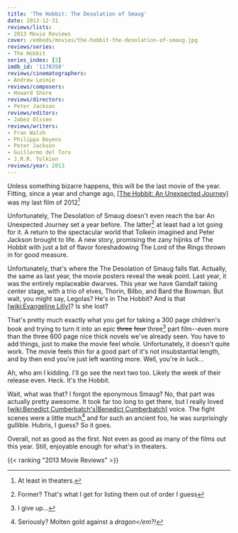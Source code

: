 ```yaml
---
title: 'The Hobbit: The Desolation of Smaug'
date: 2013-12-31
reviews/lists:
- 2013 Movie Reviews
cover: /embeds/movies/the-hobbit-the-desolation-of-smaug.jpg
reviews/series:
- The Hobbit
series_index: [2]
imdb_id: '1170358'
reviews/cinematographers:
- Andrew Lesnie
reviews/composers:
- Howard Shore
reviews/directors:
- Peter Jackson
reviews/editors:
- Jabez Olssen
reviews/writers:
- Fran Walsh
- Philippa Boyens
- Peter Jackson
- Guillermo del Toro
- J.R.R. Tolkien
reviews/year: 2013
---
```

Unless something bizarre happens, this will be the last movie of the year. Fitting, since a year and change ago, [[The Hobbit: An Unexpected Journey]]() was my last film of 2012[^1]

<!--more-->

Unfortunately, The Desolation of Smaug doesn't even reach the bar An Unexpected Journey set a year before. The latter[^2] at least had a lot going for it. A return to the spectacular world that Tolkein imagined and Peter Jackson brought to life. A new story, promising the zany hijinks of The Hobbit with just a bit of flavor foreshadowing The Lord of the Rings thrown in for good measure.

Unfortunately, that's where the The Desolation of Smaug falls flat. Actually, the same as last year, the movie posters reveal the weak point. Last year, it was the entirely replaceable dwarves. This year we have Gandalf taking center stage, with a trio of elves, Thorin, Bilbo, and Bard the Bowman. But wait, you might say, Legolas? He's in The Hobbit? And is that [[wiki:Evangeline Lilly]]()? Is she lost?

That's pretty much exactly what you get for taking a 300 page children's book and trying to turn it into an epic ~~three~~ ~~four~~ three[^3] part film--even more than the three 600 page nice thick novels we've already seen. You have to add things, just to make the movie feel whole. Unfortunately, it doesn't quite work. The movie feels thin for a good part of it's not insubstantial length, and by then end you're just left wanting more. Well, you're in luck...

Ah, who am I kidding. I'll go see the next two too. Likely the week of their release even. Heck. It's the Hobbit.

Wait, what was that? I forgot the eponymous Smaug? No, that part was actually pretty awesome. It took far too long to get there, but I really loved [[wiki:Benedict Cumberbatch's|Benedict Cumberbatch]]() voice. The fight scenes were a little much[^4] and for such an ancient foo, he was surprisingly gullible. Hubris, I guess? So it goes.

Overall, not as good as the first. Not even as good as many of the films out this year. Still, enjoyable enough for what's in theaters.

{{< ranking "2013 Movie Reviews" >}}

[^1]: At least in theaters.
[^2]: Former? That's what I get for listing them out of order I guess
[^3]: I give up...
[^4]: Seriously? Molten gold against a <em>dragon</em?!